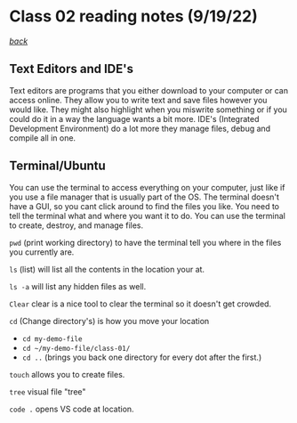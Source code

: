 # Class 02 reading notes (9/19/22)

[*back*](../README.md)

## Text Editors and IDE's

Text editors are programs that you either download to your computer or can access online. They allow you to write text and save files however you would like. They might also highlight when you miswrite something or if you could do it in a way the language wants a bit more. IDE's (Integrated Development Environment) do a lot more they manage files, debug and compile all in one.

## Terminal/Ubuntu

You can use the terminal to access everything on your computer, just like if you use a file manager that is usually part of the OS. The terminal doesn't have a GUI, so you cant click around to find the files you like. You need to tell the terminal what and where you want it to do. You can use the terminal to create, destroy, and manage files.

`pwd` (print working directory) to have the terminal tell you where in the files you currently are.

`ls` (list) will list all the contents in the location your at.

`ls -a` will list any hidden files as well.

`Clear` clear is a nice tool to clear the terminal so it doesn't get crowded.

`cd` (Change directory's) is how you move your location

- `cd my-demo-file`
- `cd ~/my-demo-file/class-01/`
- `cd ..` (brings you back one directory for every dot after the first.)

`touch` allows you to create files.

`tree` visual file "tree"

`code .` opens VS code at location.
